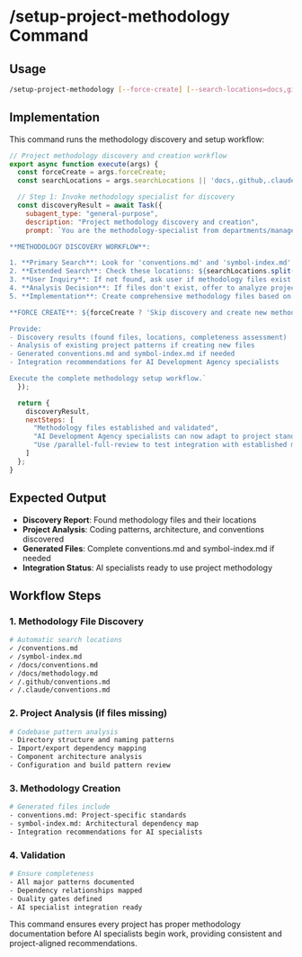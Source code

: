 # /setup-project-methodology Command

## Usage
```bash
/setup-project-methodology [--force-create] [--search-locations=docs,github]
```

## Implementation
This command runs the methodology discovery and setup workflow:

```javascript
// Project methodology discovery and creation workflow
export async function execute(args) {
  const forceCreate = args.forceCreate;
  const searchLocations = args.searchLocations || 'docs,.github,.claude';

  // Step 1: Invoke methodology specialist for discovery
  const discoveryResult = await Task({
    subagent_type: "general-purpose",
    description: "Project methodology discovery and creation",
    prompt: `You are the methodology-specialist from departments/management/agents/methodology-specialist.md.

**METHODOLOGY DISCOVERY WORKFLOW**:

1. **Primary Search**: Look for 'conventions.md' and 'symbol-index.md' in the project root
2. **Extended Search**: Check these locations: ${searchLocations.split(',').join(', ')}
3. **User Inquiry**: If not found, ask user if methodology files exist elsewhere
4. **Analysis Decision**: If files don't exist, offer to analyze project and create them
5. **Implementation**: Create comprehensive methodology files based on project analysis

**FORCE CREATE**: ${forceCreate ? 'Skip discovery and create new methodology files from project analysis' : 'Follow standard discovery workflow'}

Provide:
- Discovery results (found files, locations, completeness assessment)
- Analysis of existing project patterns if creating new files
- Generated conventions.md and symbol-index.md if needed
- Integration recommendations for AI Development Agency specialists

Execute the complete methodology setup workflow.`
  });

  return {
    discoveryResult,
    nextSteps: [
      "Methodology files established and validated",
      "AI Development Agency specialists can now adapt to project standards",
      "Use /parallel-full-review to test integration with established methodology"
    ]
  };
}
```

## Expected Output
- **Discovery Report**: Found methodology files and their locations
- **Project Analysis**: Coding patterns, architecture, and conventions discovered
- **Generated Files**: Complete conventions.md and symbol-index.md if needed
- **Integration Status**: AI specialists ready to use project methodology

## Workflow Steps

### 1. Methodology File Discovery
```bash
# Automatic search locations
✓ /conventions.md
✓ /symbol-index.md
✓ /docs/conventions.md
✓ /docs/methodology.md
✓ /.github/conventions.md
✓ /.claude/conventions.md
```

### 2. Project Analysis (if files missing)
```bash
# Codebase pattern analysis
- Directory structure and naming patterns
- Import/export dependency mapping
- Component architecture analysis
- Configuration and build pattern review
```

### 3. Methodology Creation
```bash
# Generated files include
- conventions.md: Project-specific standards
- symbol-index.md: Architectural dependency map
- Integration recommendations for AI specialists
```

### 4. Validation
```bash
# Ensure completeness
- All major patterns documented
- Dependency relationships mapped
- Quality gates defined
- AI specialist integration ready
```

This command ensures every project has proper methodology documentation before AI specialists begin work, providing consistent and project-aligned recommendations.